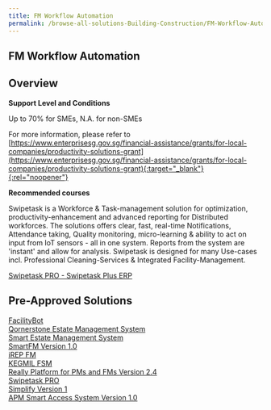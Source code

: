 ```yaml
---
title: FM Workflow Automation
permalink: /browse-all-solutions-Building-Construction/FM-Workflow-Automation
---
```


## FM Workflow Automation
## Overview

**Support Level and Conditions**

Up to 70% for SMEs, N.A. for non-SMEs

For more information, please refer to
[https://www.enterprisesg.gov.sg/financial-assistance/grants/for-local-companies/productivity-solutions-grant](https://www.enterprisesg.gov.sg/financial-assistance/grants/for-local-companies/productivity-solutions-grant){:target="_blank"}{:rel="noopener"}

**Recommended courses**

Swipetask is a Workforce & Task-management solution for optimization, productivity-enhancement and advanced reporting for Distributed workforces. The solutions offers clear, fast, real-time Notifications, Attendance taking, Quality monitoring, micro-learning & ability to act on input from IoT sensors - all in one system. Reports from the system are 'instant' and allow for analysis. Swipetask is designed for many Use-cases incl. Professional Cleaning-Services & Integrated Facility-Management. 

<a href='https://www.gobusiness.gov.sg/images/psg/Desensitised_Swipetask_Annex_3_CR_wef_19_May_2022_Part_1.pdf'  target='_blank' rel='noopener'>Swipetask PRO - Swipetask Plus ERP</a><br>

## Pre-Approved Solutions

<a href='/productivity-solutions-grant/solutionrepo/solution397' target='_blank'>FacilityBot</a><br>
<a href='/productivity-solutions-grant/solutionrepo/solution470' target='_blank'>Qornerstone Estate Management System</a><br>
<a href='/productivity-solutions-grant/solutionrepo/solution1644' target='_blank'>Smart Estate Management System</a><br>
<a href='/productivity-solutions-grant/solutionrepo/solution1732' target='_blank'>SmartFM Version 1.0</a><br>
<a href='/productivity-solutions-grant/solutionrepo/solution1882' target='_blank'>iREP FM</a><br>
<a href='/productivity-solutions-grant/solutionrepo/solution2284' target='_blank'>KEGMIL FSM</a><br>
<a href='/productivity-solutions-grant/solutionrepo/solution2297' target='_blank'>Really Platform for PMs and FMs Version 2.4</a><br>
<a href='/productivity-solutions-grant/solutionrepo/solution2357' target='_blank'>Swipetask PRO</a><br>
<a href='/productivity-solutions-grant/solutionrepo/solution2661' target='_blank'>Simplify Version 1</a><br>
<a href='/productivity-solutions-grant/solutionrepo/solution2764' target='_blank'>APM Smart Access System Version 1.0</a><br>
